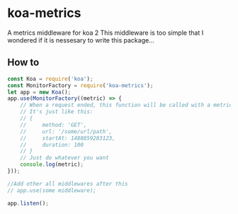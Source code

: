 # koa-metrics
A metrics middleware for koa 2
This middleware is too simple that I wondered if it is nessesary to write this package...

## How to
```javascript
const Koa = require('koa');
const MonitorFactory = require('koa-metrics');
let app = new Koa();
app.use(MonitorFactory((metric) => {
    // When a request ended, this function will be called with a metric object.
    // It's just like this:
    // {
    //     method: 'GET',
    //     url: '/some/url/path',
    //     startAt: 1488859283123,
    //     duration: 100
    // }
    // Just do whatever you want
    console.log(metric);
}));

//Add other all middlewares after this
// app.use(some middleware);

app.listen();
```